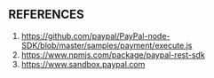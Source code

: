 ## REFERENCES

1. https://github.com/paypal/PayPal-node-SDK/blob/master/samples/payment/execute.js
2. https://www.npmjs.com/package/paypal-rest-sdk
3. https://www.sandbox.paypal.com